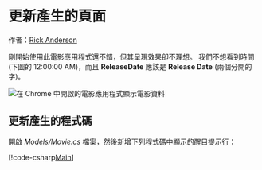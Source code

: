 # <a name="update-the-generated-pages"></a>更新產生的頁面

作者：[Rick Anderson](https://twitter.com/RickAndMSFT)

剛開始使用此電影應用程式還不錯，但其呈現效果卻不理想。 我們不想看到時間 (下圖的 12:00:00 AM)，而且 **ReleaseDate** 應該是 **Release Date** (兩個分開的字)。

![在 Chrome 中開啟的電影應用程式顯示電影資料](../../tutorials/razor-pages/sql/_static/m55.png)

## <a name="update-the-generated-code"></a>更新產生的程式碼

開啟 *Models/Movie.cs* 檔案，然後新增下列程式碼中顯示的醒目提示行：

[!code-csharp[Main](code/Models/Movie.cs?highlight=2,11-12)]

